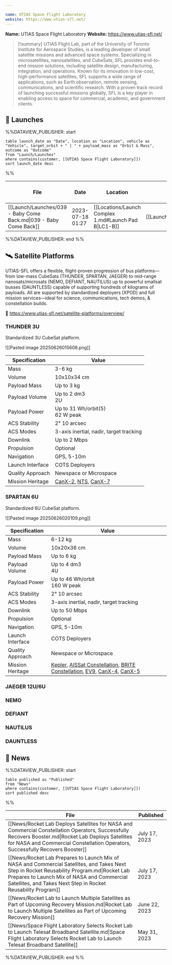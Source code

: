```yaml
---

name: UTIAS Space Flight Laboratory
website: https://www.utias-sfl.net/
---
```


**Name:** UTIAS Space Flight Laboratory
**Website:** https://www.utias-sfl.net/

>[!summary]
UTIAS Flight Lab, part of the University of Toronto Institute for Aerospace Studies, is a leading developer of small satellite missions and advanced space systems. Specializing in microsatellites, nanosatellites, and CubeSats, SFL provides end-to-end mission solutions, including satellite design, manufacturing, integration, and operations. Known for its innovation in low-cost, high-performance satellites, SFL supports a wide range of applications, such as Earth observation, remote sensing, communications, and scientific research. With a proven track record of launching successful missions globally, SFL is a key player in enabling access to space for commercial, academic, and government clients.


## 🚀 Launches

%%DATAVIEW_PUBLISHER: start
```
table launch_date as "Date", location as "Location", vehicle as "Vehicle", target_orbit + " | " + payload_mass as "Orbit & Mass", outcome as "Outcome"
from "Launch/Launches"
where contains(customer, [[UTIAS Space Flight Laboratory]])
sort launch_date desc
```
%%

| File                                                              | Date             | Location                                              | Vehicle                          | Orbit & Mass               | Outcome   |
| ----------------------------------------------------------------- | ---------------- | ----------------------------------------------------- | -------------------------------- | -------------------------- | --------- |
| [[Launch/Launches/039 - Baby Come Back.md\|039 - Baby Come Back]] | 2023-07-18 01:27 | [[Locations/Launch Complex 1.md#Launch Pad B\|LC1-B]] | [[Launch/Electron.md\|Electron]] | 1000 km \| 99.45° \| 86 kg | ✅ Success |

%%DATAVIEW_PUBLISHER: end %%


## 🛰️ Satellite Platforms

 UTIAS-SFL offers a flexible, flight-proven progression of bus platforms—from low-mass CubeSats (THUNDER, SPARTAN, JAEGER) to mid-range nanosats/microsats (NEMO, DEFIANT, NAUTILUS) up to powerful smallsat busses (DAUNTLESS) capable of supporting hundreds of kilograms of payloads. All are supported by standardized deployers (XPOD) and full mission services—ideal for science, communications, tech demos, & constellation builds.
 
 🔗 https://www.utias-sfl.net/satellite-platforms/overview/

### THUNDER 3U
Standardized 3U CubeSat platform.

![[Pasted image 20250626015608.png]]

| Specification    | Value                                                                                                                                                                     |
| ---------------- | ------------------------------------------------------------------------------------------------------------------------------------------------------------------------- |
| Mass             | 3-6 kg                                                                                                                                                                    |
| Volume           | 10x10x34 cm                                                                                                                                                               |
| Payload Mass     | Up to 3 kg                                                                                                                                                                |
| Payload Volume   | Up to 2 dm3<br>2U                                                                                                                                                         |
| Payload Power    | Up to 31 Wh/orbit(5)<br>62 W peak                                                                                                                                         |
| ACS Stability    | 2° 10 arcsec                                                                                                                                                              |
| ACS Modes        | 3-axis inertial, nadir, target tracking                                                                                                                                   |
| Downlink         | Up to 2 Mbps                                                                                                                                                              |
| Propulsion       | Optional                                                                                                                                                                  |
| Navigation       | GPS, 5-10m                                                                                                                                                                |
| Launch Interface | COTS Deployers                                                                                                                                                            |
| Quality Approach | Newspace or Microspace                                                                                                                                                    |
| Mission Heritage | [CanX-2](https://space.skyrocket.de/doc_sdat/canx-2.htm), [NTS](https://space.skyrocket.de/doc_sdat/canx-6.htm), [CanX-7](https://space.skyrocket.de/doc_sdat/canx-7.htm) |

### SPARTAN 6U

Standardized 6U CubeSat platform.

![[Pasted image 20250626020109.png]]

| Specification    | Value                                                                                                                                                                                                                                                                                                                                                                |
| ---------------- | -------------------------------------------------------------------------------------------------------------------------------------------------------------------------------------------------------------------------------------------------------------------------------------------------------------------------------------------------------------------- |
| Mass             | 6-12 kg                                                                                                                                                                                                                                                                                                                                                              |
| Volume           | 10x20x36 cm                                                                                                                                                                                                                                                                                                                                                          |
| Payload Mass     | Up to 6 kg                                                                                                                                                                                                                                                                                                                                                           |
| Payload Volume   | Up to 4 dm3<br>4U                                                                                                                                                                                                                                                                                                                                                    |
| Payload Power    | Up to 46 Wh/orbit<br>160 W peak                                                                                                                                                                                                                                                                                                                                      |
| ACS Stability    | 2° 10 arcsec                                                                                                                                                                                                                                                                                                                                                         |
| ACS Modes        | 3-axis inertial, nadir, target tracking                                                                                                                                                                                                                                                                                                                              |
| Downlink         | Up to 50 Mbps                                                                                                                                                                                                                                                                                                                                                        |
| Propulsion       | Optional                                                                                                                                                                                                                                                                                                                                                             |
| Navigation       | GPS, 5-10m                                                                                                                                                                                                                                                                                                                                                           |
| Launch Interface | COTS Deployers                                                                                                                                                                                                                                                                                                                                                       |
| Quality Approach | Newspace or Microspace                                                                                                                                                                                                                                                                                                                                               |
| Mission Heritage | [Kepler](https://space.skyrocket.de/doc_sdat/kepler-4.htm), [AISSat Constellation](https://www.utias-sfl.net/aissat-1-2-and-3/), [BRITE Constellation](https://www.utias-sfl.net/canx-3-brite-constellation/), [EV9](https://www.utias-sfl.net/ev9/), [CanX-4](https://www.utias-sfl.net/canx-4-and-canx-5/), [CanX-5](https://www.utias-sfl.net/canx-4-and-canx-5/) |

### JAEGER 12U/6U

### NEMO

### DEFIANT

### NAUTILUS

### DAUNTLESS

## 📰 News
%%DATAVIEW_PUBLISHER: start
```
table published as "Published"
from "News"
where contains(customer, [[UTIAS Space Flight Laboratory]])
sort published desc
```
%%

| File                                                                                                                                                                                                                                                       | Published     |
| ---------------------------------------------------------------------------------------------------------------------------------------------------------------------------------------------------------------------------------------------------------- | ------------- |
| [[News/Rocket Lab Deploys Satellites for NASA and Commercial Constellation Operators,  Successfully Recovers Booster.md\|Rocket Lab Deploys Satellites for NASA and Commercial Constellation Operators,  Successfully Recovers Booster]]                   | July 17, 2023 |
| [[News/Rocket Lab Prepares to Launch Mix of NASA and Commercial Satellites, and Takes Next Step in Rocket Reusability Program.md\|Rocket Lab Prepares to Launch Mix of NASA and Commercial Satellites, and Takes Next Step in Rocket Reusability Program]] | July 17, 2023 |
| [[News/Rocket Lab to Launch Multiple Satellites as Part of Upcoming Recovery Mission.md\|Rocket Lab to Launch Multiple Satellites as Part of Upcoming Recovery Mission]]                                                                                   | June 22, 2023 |
| [[News/Space Flight Laboratory Selects Rocket Lab to Launch Telesat Broadband Satellite.md\|Space Flight Laboratory Selects Rocket Lab to Launch Telesat Broadband Satellite]]                                                                             | May 31, 2023  |

%%DATAVIEW_PUBLISHER: end %%